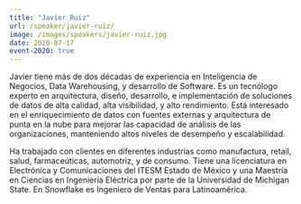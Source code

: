 ```yaml
---
title: "Javier Ruiz"
url: /speaker/javier-ruiz/
image: /images/speakers/javier-ruiz.jpg
date: 2020-07-17
event-2020: true
---
```


Javier tiene más de dos décadas de experiencia en Inteligencia de Negocios, Data Warehousing, y desarrollo de Software. Es un tecnólogo experto en arquitectura, diseño, desarrollo, e implementación de soluciones de datos de alta calidad, alta visibilidad, y alto rendimiento. Está interesado en el enriquecimiento de datos con fuentes externas y arquitectura de punta en la nube para mejorar las capacidad de análisis de las organizaciones, manteniendo altos niveles de desempeño y escalabilidad. 

Ha trabajado con clientes en diferentes industrias como manufactura, retail, salud, farmaceúticas, automotriz, y de consumo. Tiene una licenciatura en Electrónica y Comunicaciones del ITESM Estado de México y una Maestría en Ciencias en Ingeniería Eléctrica por parte de la Universidad de Michigan State. En Snowflake es Ingeniero de Ventas para Latinoamérica.